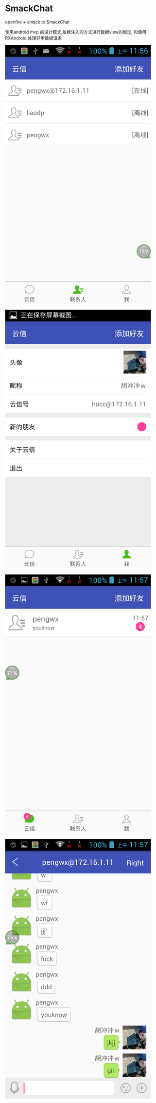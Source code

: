 # SmackChat
openfire + smack  to SmackChat

使用android mvp 的设计模式,依赖注入的方式进行数据view的绑定, 和使用RXAndroid 处理异步数据请求


![image](https://github.com/hu8373551/SmackChat/blob/master/Screenshot/Screenshot_2016-11-15-11-56-09.png)

![image](https://github.com/hu8373551/SmackChat/blob/master/Screenshot/Screenshot_2016-11-15-11-56-13.png)

![image](https://github.com/hu8373551/SmackChat/blob/master/Screenshot/Screenshot_2016-11-15-11-57-17.png)

![image](https://github.com/hu8373551/SmackChat/blob/master/Screenshot/Screenshot_2016-11-15-11-57-37.png)
